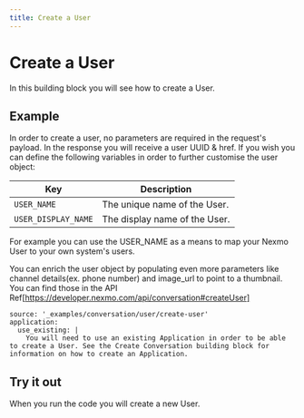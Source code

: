 ```yaml
---
title: Create a User
---
```


# Create a User

In this building block you will see how to create a User.

## Example

In order to create a user, no parameters are required in the request's payload.
In the response you will receive a user UUID & href.
If you wish you can define the following variables in order to further customise the user object:

Key | Description
-- | --
`USER_NAME` | The unique name of the User.
`USER_DISPLAY_NAME` | The display name of the User.

For example you can use the USER_NAME as a means to map your Nexmo User to your own system's users.

You can enrich the user object by populating even more parameters like channel details(ex. phone number) and image_url to point to a thumbnail. You can find those in the API Ref[https://developer.nexmo.com/api/conversation#createUser]

```building_blocks
source: '_examples/conversation/user/create-user'
application:
  use_existing: |
    You will need to use an existing Application in order to be able to create a User. See the Create Conversation building block for information on how to create an Application.
```

## Try it out

When you run the code you will create a new User.
